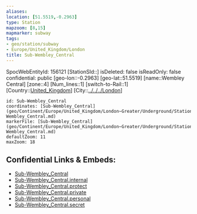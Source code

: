 ```yaml
---
aliases: 
location: [51.5519,-0.2963]
type: Station 
mapzoom: [8,15] 
mapmarker: subway 
tags:
- geo/station/subway
- Europe/United_Kingdom/London
title: Sub-Wembley_Central
---
```

SpocWebEntityId: 156121
[StationSId::]
isDeleted: false
isReadOnly: false
confidential: public
[geo-lon::-0.2963]
[geo-lat::51.5519]
[name::Wembley Central]
[zone::4]
[Num_lines::1]
[switch-to-Rail::1]
[Country::[United_Kingdom](geo/Continent/Europe/United_Kingdom.md)]
[City::[../../../London](../../../London)]


```leaflet
id: Sub-Wembley_Central
coordinates: [Sub-Wembley_Central](geo/Continent/Europe/United_Kingdom/London~Greater/Underground/Station/Sub-Wembley_Central.md)
markerFile: [Sub-Wembley_Central](geo/Continent/Europe/United_Kingdom/London~Greater/Underground/Station/Sub-Wembley_Central.md)
defaultZoom: 11 
maxZoom: 18
```


## Confidential Links & Embeds: 
- [Sub-Wembley_Central](../../../../../../../../_public/geo/Continent/Europe/United_Kingdom/London~Greater/Underground/Station/Sub-Wembley_Central.md) 
- [Sub-Wembley_Central.internal](../../../../../../../../_internal/geo/Continent/Europe/United_Kingdom/London~Greater/Underground/Station/Sub-Wembley_Central.internal.md) 
- [Sub-Wembley_Central.protect](../../../../../../../../_protect/geo/Continent/Europe/United_Kingdom/London~Greater/Underground/Station/Sub-Wembley_Central.protect.md) 
- [Sub-Wembley_Central.private](../../../../../../../../_private/geo/Continent/Europe/United_Kingdom/London~Greater/Underground/Station/Sub-Wembley_Central.private.md) 
- [Sub-Wembley_Central.personal](../../../../../../../../_personal/geo/Continent/Europe/United_Kingdom/London~Greater/Underground/Station/Sub-Wembley_Central.personal.md) 
- [Sub-Wembley_Central.secret](../../../../../../../../_secret/geo/Continent/Europe/United_Kingdom/London~Greater/Underground/Station/Sub-Wembley_Central.secret.md) 
